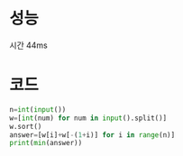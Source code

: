 # 성능
시간 44ms


# 코드

```python
n=int(input())
w=[int(num) for num in input().split()]
w.sort()
answer=[w[i]+w[-(1+i)] for i in range(n)]
print(min(answer))
```
